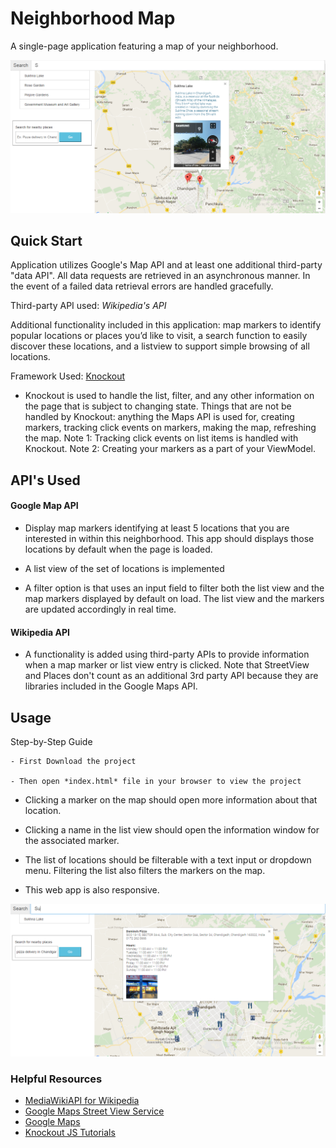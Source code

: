 # Neighborhood Map

A single-page application featuring a map of your neighborhood.

![Map demo](https://github.com/anmolmann/Neighborhood-Map/blob/master/images/project_prototype1.png)

## Quick Start

Application utilizes Google's Map API and at least one additional third-party "data API". All data requests are retrieved in an asynchronous manner. In the event of a failed data retrieval errors are handled gracefully.

Third-party API used: *Wikipedia's API*

Additional functionality included in this application: map markers to identify popular locations or places you’d like to visit, a search function to easily discover these locations, and a listview to support simple browsing of all locations.

Framework Used: [Knockout](http://knockoutjs.com/)
- Knockout is used to handle the list, filter, and any other information on the page that is subject to changing state. Things that are not be handled by Knockout: anything the Maps API is used for, creating markers, tracking click events on markers, making the map, refreshing the map. Note 1: Tracking click events on list items is handled with Knockout. Note 2: Creating your markers as a part of your ViewModel.

## API's Used

#### Google Map API

- Display map markers identifying at least 5 locations that you are interested in within this neighborhood. This app should displays those locations by default when the page is loaded.

- A list view of the set of locations is implemented

- A filter option is that uses an input field to filter both the list view and the map markers displayed by default on load. The list view and the markers are updated accordingly in real time.

#### Wikipedia API

- A functionality is added using third-party APIs to provide information when a map marker or list view entry is clicked. Note that StreetView and Places don't count as an additional 3rd party API because they are libraries included in the Google Maps API.

## Usage

Step-by-Step Guide

	- First Download the project

	- Then open *index.html* file in your browser to view the project

- Clicking a marker on the map should open more information about that location.

- Clicking a name in the list view should open the information window for the associated marker.

- The list of locations should be filterable with a text input or dropdown menu. Filtering the list also filters the markers on the map.

- This web app is also responsive.

![Map demo](https://github.com/anmolmann/Neighborhood-Map/blob/master/images/project_prototype2.png)

### Helpful Resources

- [MediaWikiAPI for Wikipedia](https://www.mediawiki.org/wiki/API:Main_page)
- [Google Maps Street View Service](https://developers.google.com/maps/documentation/javascript/streetview)
- [Google Maps](https://developers.google.com/maps/documentation/)
- [Knockout JS Tutorials](http://learn.knockoutjs.com/)